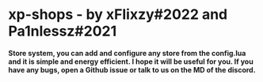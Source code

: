 # xp-shops - by xFlixzy#2022 and Pa1nlessz#2021

**Store system, you can add and configure any store from the config.lua and it is simple and energy efficient. I hope it will be useful for you.
If you have any bugs, open a Github issue or talk to us on the MD of the discord.**
